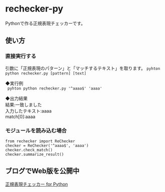# rechecker-py
Pythonで作る正規表現チェッカーです。

## 使い方

### 直接実行する
引数に「正規表現のパターン」と「マッチするテキスト」を取ります。
`pyhton python rechecker.py [pattern] [text]`

◆実行例  
`
pyhton python rechecker.py '^aaaa$' 'aaaa'`

◆出力結果    
結果:一致しました  
入力したテキスト:aaaa  
match[0]:aaaa  

### モジュールを読み込む場合

```
from rechecker import ReChecker
checker = ReChecker('^aaaa$', 'aaaa')
checker.check_match()
checker.summarize_result()
```

## ブログでWeb版を公開中

[正規表現チェッカー for Python](https://miyabikno-jobs.com/tool-python-rechecker/)
